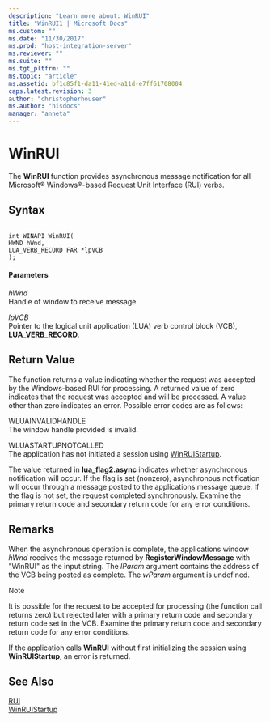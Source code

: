 ```yaml
---
description: "Learn more about: WinRUI"
title: "WinRUI1 | Microsoft Docs"
ms.custom: ""
ms.date: "11/30/2017"
ms.prod: "host-integration-server"
ms.reviewer: ""
ms.suite: ""
ms.tgt_pltfrm: ""
ms.topic: "article"
ms.assetid: bf1c85f1-da11-41ed-a11d-e7ff61708004
caps.latest.revision: 3
author: "christopherhouser"
ms.author: "hisdocs"
manager: "anneta"
---
```

# WinRUI
The **WinRUI** function provides asynchronous message notification for all Microsoft® Windows®-based Request Unit Interface (RUI) verbs.  
  
## Syntax  
  
```  
  
int WINAPI WinRUI(   
HWND hWnd,    
LUA_VERB_RECORD FAR *lpVCB  
);  
```  
  
#### Parameters  
 *hWnd*  
 Handle of window to receive message.  
  
 *lpVCB*  
 Pointer to the logical unit application (LUA) verb control block (VCB), **LUA_VERB_RECORD**.  
  
## Return Value  
 The function returns a value indicating whether the request was accepted by the Windows-based RUI for processing. A returned value of zero indicates that the request was accepted and will be processed. A value other than zero indicates an error. Possible error codes are as follows:  
  
 WLUAINVALIDHANDLE  
 The window handle provided is invalid.  
  
 WLUASTARTUPNOTCALLED  
 The application has not initiated a session using [WinRUIStartup](../core/winruistartup1.md).  
  
 The value returned in **lua_flag2.async** indicates whether asynchronous notification will occur. If the flag is set (nonzero), asynchronous notification will occur through a message posted to the applications message queue. If the flag is not set, the request completed synchronously. Examine the primary return code and secondary return code for any error conditions.  
  
## Remarks  
 When the asynchronous operation is complete, the applications window *hWnd* receives the message returned by **RegisterWindowMessage** with "WinRUI" as the input string. The *lParam* argument contains the address of the VCB being posted as complete. The *wParam* argument is undefined.  
  
> [!NOTE]
>  It is possible for the request to be accepted for processing (the function call returns zero) but rejected later with a primary return code and secondary return code set in the VCB. Examine the primary return code and secondary return code for any error conditions.  
  
 If the application calls **WinRUI** without first initializing the session using **WinRUIStartup**, an error is returned.  
  
## See Also  
 [RUI](../core/rui2.md)   
 [WinRUIStartup](../core/winruistartup1.md)
